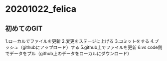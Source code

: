 # 20201022_felica
## 初めてのGIT
1.ローカルでファイルを更新
2.変更をステージに上げる
3.コミットをする
4.プッシュ（githubにアップロード）する
5.github上でファイルを更新
6.vs code側でデータをプル（github上のデータをローカルにダウンロード）

